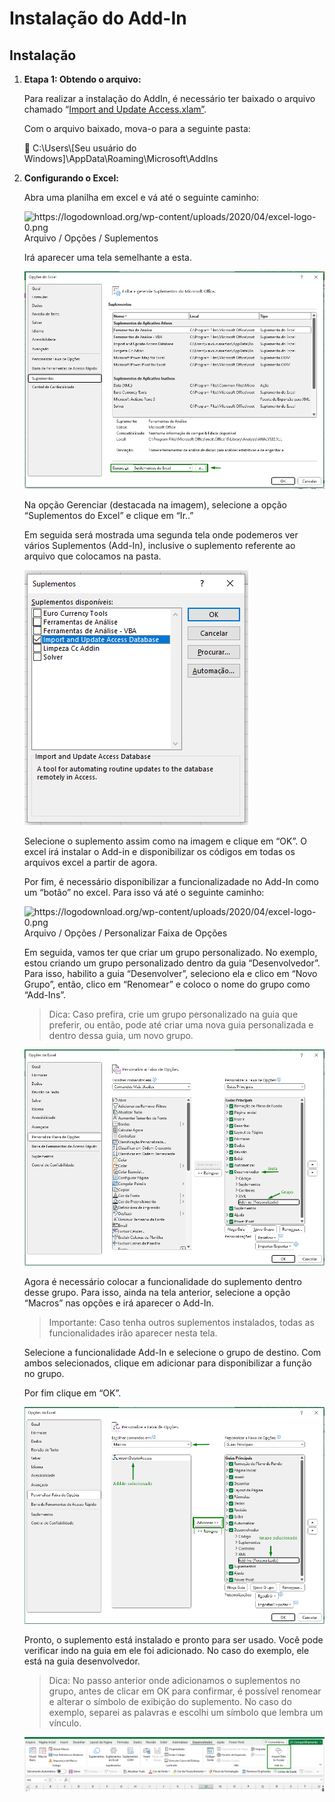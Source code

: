 # Instalação do Add-In

## Instalação

1. **Etapa 1: Obtendo o arquivo:**
    
    Para realizar a instalação do AddIn, é necessário ter baixado o arquivo chamado “[Import and Update Access.xlam”](https://github.com/ViniPMartins/AddIn-Import-and_Update_Access/blob/main/arquivos_addin/).
    
    Com o arquivo baixado, mova-o para a seguinte pasta:
    
    <aside>
    📁 C:\Users\[Seu usuário do Windows]\AppData\Roaming\Microsoft\AddIns
    
    </aside>
    
2. **Configurando o Excel:**
    
    Abra uma planilha em excel e vá até o seguinte caminho:
    
    <aside>
    <img src="https://logodownload.org/wp-content/uploads/2020/04/excel-logo-0.png" alt="https://logodownload.org/wp-content/uploads/2020/04/excel-logo-0.png" width="40px" /> Arquivo / Opções / Suplementos
    
    </aside>
    
    Irá aparecer uma tela semelhante a esta.
    
    ![Untitled](../doc_/imgs_instalacao/Suplementos1.png)
    
    Na opção Gerenciar (destacada na imagem), selecione a opção “Suplementos do Excel” e clique em “Ir..”
    
    Em seguida será mostrada uma segunda tela onde podemeros ver vários Suplementos (Add-In), inclusive o suplemento referente ao arquivo que colocamos na pasta.
    
    ![Untitled](../doc_/imgs_instalacao/Suplementos2.png)
    
    Selecione o suplemento assim como na imagem e clique em “OK”. O excel irá instalar o Add-in e disponibilizar os códigos em todas os arquivos excel a partir de agora.
    
    Por fim, é necessário disponibilizar a funcionalizadade no Add-In como um “botão” no excel. Para isso vá até o seguinte caminho:
    
    <aside>
    <img src="https://logodownload.org/wp-content/uploads/2020/04/excel-logo-0.png" alt="https://logodownload.org/wp-content/uploads/2020/04/excel-logo-0.png" width="40px" /> Arquivo / Opções / Personalizar Faixa de Opções
    
    </aside>
    
    Em seguida, vamos ter que criar um grupo personalizado. No exemplo, estou criando um grupo personalizado dentro da guia “Desenvolvedor”. Para isso, habilito a guia “Desenvolver”, seleciono ela e clico em “Novo Grupo”, então, clico em “Renomear” e coloco o nome do grupo como “Add-Ins”.
    
    > Dica: Caso prefira, crie um grupo personalizado na guia que preferir, ou então, pode até criar uma nova guia personalizada e dentro dessa guia, um novo grupo.
    > 
    
    ![Untitled](../doc_/imgs_instalacao/grupo_personalizado.png)
    
    Agora é necessário colocar a funcionalidade do suplemento dentro desse grupo. Para isso, ainda na tela anterior, selecione a opção “Macros” nas opções e irá aparecer o Add-In.
    
    > Importante: Caso tenha outros suplementos instalados, todas as funcionalidades irão aparecer nesta tela.
    > 
    
    Selecione a funcionalidade Add-In e selecione o grupo de destino. Com ambos selecionados, clique em adicionar para disponibilizar a função no grupo.
    
    Por fim clique em “OK”.
    
    ![Untitled](../doc_/imgs_instalacao/atribuir_grupo.png)
    
    Pronto, o suplemento está instalado e pronto para ser usado. Você pode verificar indo na guia em ele foi adicionado. No caso do exemplo, ele está na guia desenvolvedor.
    
    > Dica: No passo anterior onde adicionamos o suplementos no grupo, antes de clicar em OK para confirmar, é possível renomear e alterar o símbolo de exibição do suplemento. No caso do exemplo, separei as palavras e escolhi um símbolo que lembra um vínculo.
    > 
    
    ![Untitled](../doc_/imgs_instalacao/guia_desenvolvedor.png)
